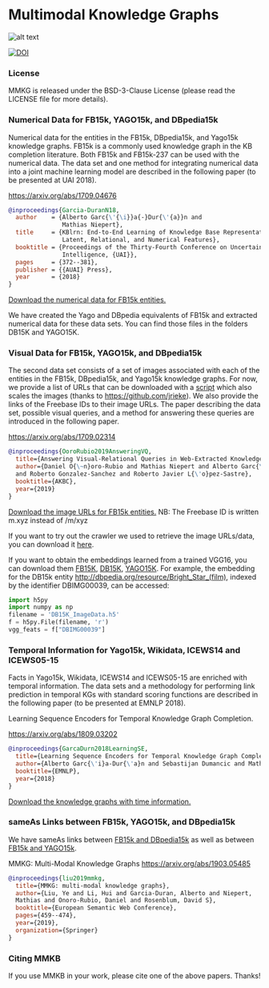 # Multimodal Knowledge Graphs

![alt text](https://github.com/nle-ml/mmkb/blob/master/media/KB.png)

[![DOI](https://zenodo.org/badge/DOI/10.5281/zenodo.1245698.svg)](https://doi.org/10.5281/zenodo.1245698)


### License
MMKG is released under the BSD-3-Clause License (please read the LICENSE file for more details).

### Numerical Data for FB15k, YAGO15k, and DBpedia15k

Numerical data for the entities in the FB15k, DBpedia15k, and Yago15k knowledge graphs. FB15k is a commonly used knowledge graph in the KB completion literature. Both FB15k and FB15k-237 can be used with the numerical data. The data set and one method for integrating numerical data into a joint machine learning model are described in the following paper (to be presented at UAI 2018).

https://arxiv.org/abs/1709.04676

```bibtex
@inproceedings{Garcia-DuranN18,
  author    = {Alberto Garc{\'{\i}}a{-}Dur{\'{a}}n and
               Mathias Niepert},
  title     = {KBlrn: End-to-End Learning of Knowledge Base Representations with
               Latent, Relational, and Numerical Features},
  booktitle = {Proceedings of the Thirty-Fourth Conference on Uncertainty in Artificial
               Intelligence, {UAI}},
  pages     = {372--381},
  publisher = {{AUAI} Press},
  year      = {2018}
}
```

[Download the numerical data for FB15k entities.](FB15K/FB15K_NumericalTriples.txt)

We have created the Yago and DBpedia equivalents of FB15k and extracted numerical data for these data sets. You can find those files in the folders DB15K and YAGO15K.

### Visual Data for FB15k, YAGO15k, and DBpedia15k

The second data set consists of a set of images associated with each of the entities in the FB15k, DBpedia15k, and Yago15k knowledge graphs. For now, we provide a list of URLs that can be downloaded with a [script](download-images.py) which also scales the images (thanks to https://github.com/jrieke). We also provide the links of the Freebase IDs to their image URLs.  The paper describing the data set, possible visual queries, and a method for answering these queries are introduced in the following paper.

https://arxiv.org/abs/1709.02314

```bibtex
@inproceedings{OoroRubio2019AnsweringVQ,
  title={Answering Visual-Relational Queries in Web-Extracted Knowledge Graphs},
  author={Daniel O{\~n}oro-Rubio and Mathias Niepert and Alberto Garc{\'i}a-Dur{\'a}n
  and Roberto Gonzalez-Sanchez and Roberto Javier L{\'o}pez-Sastre},
  booktitle={AKBC},
  year={2019}
}
```

[Download the image URLs for FB15k entities.](https://www.dropbox.com/s/thct96phmypkaon/image-graph_urls.tar.gz)
NB: The Freebase ID is written m.xyz instead of /m/xyz

If you want to try out the crawler we used to retrieve the image URLs/data, you can download it [here](https://github.com/robegs/imageDownloader).

If you want to obtain the embeddings learned from a trained VGG16, you can download them [FB15K](https://www.dropbox.com/s/acsaog6qxy1kgpu/FB15K_ImageData.h5?dl=0), [DB15K](https://www.dropbox.com/s/rfl27sqpet7wyb3/DB15K_ImageData.h5?dl=0), [YAGO15K](https://www.dropbox.com/s/8062amzsspx2d6b/YAGO15K_ImageData.h5?dl=0 ). For example, the embedding for the DB15k entity <http://dbpedia.org/resource/Bright_Star_(film)>, indexed by the identifier DBIMG00039, can be accessed: 

```python
import h5py
import numpy as np
filename = 'DB15K_ImageData.h5'
f = h5py.File(filename, 'r')
vgg_feats = f["DBIMG00039"] 
```

### Temporal Information for Yago15k, Wikidata, ICEWS14 and ICEWS05-15

Facts in Yago15k, Wikidata, ICEWS14 and ICEWS05-15 are enriched with temporal information. The data sets and a methodology for performing link prediction in temporal KGs with standard scoring functions are described in the following paper (to be presented at EMNLP 2018).

Learning Sequence Encoders for Temporal Knowledge Graph Completion.

https://arxiv.org/abs/1809.03202

```bibtex
@inproceedings{GarcaDurn2018LearningSE,
  title={Learning Sequence Encoders for Temporal Knowledge Graph Completion},
  author={Alberto Garc{\'i}a-Dur{\'a}n and Sebastijan Dumancic and Mathias Niepert},
  booktitle={EMNLP},
  year={2018}
}
```

[Download the knowledge graphs with time information.](TemporalKGs/)


### sameAs Links between FB15k, YAGO15k, and DBpedia15k

We have sameAs links between [FB15k and DBpedia15k](https://github.com/nle-ml/mmkb/blob/master/DB15K/DB15K_SameAsLink.txt) as well as between [FB15k and YAGO15k](https://github.com/nle-ml/mmkb/blob/master/YAGO15K/YAGO15K_SameAsLink.txt).

MMKG: Multi-Modal Knowledge Graphs
https://arxiv.org/abs/1903.05485

```bibtex
@inproceedings{liu2019mmkg,
  title={MMKG: multi-modal knowledge graphs},
  author={Liu, Ye and Li, Hui and Garcia-Duran, Alberto and Niepert, 
  Mathias and Onoro-Rubio, Daniel and Rosenblum, David S},
  booktitle={European Semantic Web Conference},
  pages={459--474},
  year={2019},
  organization={Springer}
}
```

### Citing MMKB

If you use MMKB in your work, please cite one of the above papers. Thanks!
